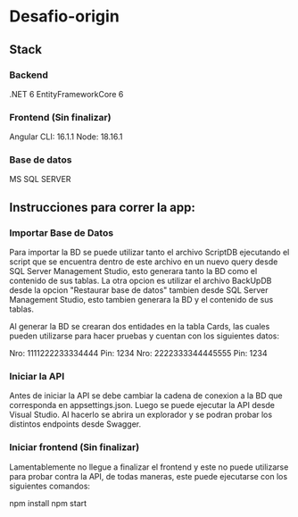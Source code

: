 # Desafio-origin

## Stack

### Backend

.NET 6
EntityFrameworkCore 6

### Frontend (Sin finalizar)

Angular CLI: 16.1.1
Node: 18.16.1

### Base de datos

MS SQL SERVER

## Instrucciones para correr la app:

### Importar Base de Datos

Para importar la BD se puede utilizar tanto el archivo ScriptDB ejecutando el script que se encuentra dentro de este archivo en un nuevo query desde SQL Server Management Studio, esto generara tanto la BD como el contenido de sus tablas.
La otra opcion es utilizar el archivo BackUpDB desde la opcion "Restaurar base de datos" tambien desde SQL Server Management Studio, esto tambien generara la BD y el contenido de sus tablas. 

Al generar la BD se crearan dos entidades en la tabla Cards, las cuales pueden utilizarse para hacer pruebas y cuentan con los siguientes datos:
 
Nro: 1111222233334444   Pin: 1234
Nro: 2222333344445555   Pin: 1234

### Iniciar la API

Antes de iniciar la API se debe cambiar la cadena de conexion a la BD que corresponda en appsettings.json.
Luego se puede ejecutar la API desde Visual Studio. Al hacerlo se abrira un explorador y se podran probar los distintos endpoints desde Swagger.

### Iniciar frontend (Sin finalizar)

Lamentablemente no llegue a finalizar el frontend y este no puede utilizarse para probar contra la API, de todas maneras, este puede ejecutarse con los siguientes comandos:

npm install
npm start




